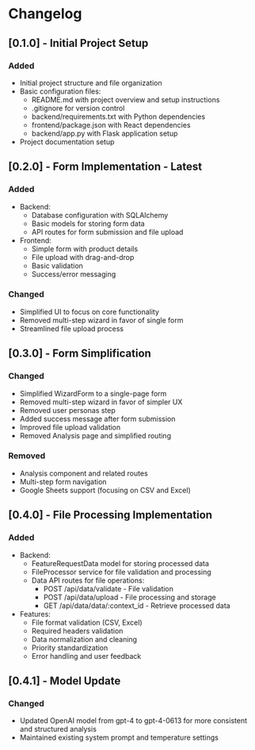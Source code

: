 # Changelog

## [0.1.0] - Initial Project Setup
### Added
- Initial project structure and file organization
- Basic configuration files:
  - README.md with project overview and setup instructions
  - .gitignore for version control
  - backend/requirements.txt with Python dependencies
  - frontend/package.json with React dependencies
  - backend/app.py with Flask application setup
- Project documentation setup

## [0.2.0] - Form Implementation - Latest
### Added
- Backend:
  - Database configuration with SQLAlchemy
  - Basic models for storing form data
  - API routes for form submission and file upload
- Frontend:
  - Simple form with product details
  - File upload with drag-and-drop
  - Basic validation
  - Success/error messaging
### Changed
- Simplified UI to focus on core functionality
- Removed multi-step wizard in favor of single form
- Streamlined file upload process

## [0.3.0] - Form Simplification
### Changed
- Simplified WizardForm to a single-page form
- Removed multi-step wizard in favor of simpler UX
- Removed user personas step
- Added success message after form submission
- Improved file upload validation
- Removed Analysis page and simplified routing

### Removed
- Analysis component and related routes
- Multi-step form navigation
- Google Sheets support (focusing on CSV and Excel)

## [0.4.0] - File Processing Implementation
### Added
- Backend:
  - FeatureRequestData model for storing processed data
  - FileProcessor service for file validation and processing
  - Data API routes for file operations:
    - POST /api/data/validate - File validation
    - POST /api/data/upload - File processing and storage
    - GET /api/data/data/:context_id - Retrieve processed data
- Features:
  - File format validation (CSV, Excel)
  - Required headers validation
  - Data normalization and cleaning
  - Priority standardization
  - Error handling and user feedback

## [0.4.1] - Model Update
### Changed
- Updated OpenAI model from gpt-4 to gpt-4-0613 for more consistent and structured analysis
- Maintained existing system prompt and temperature settings